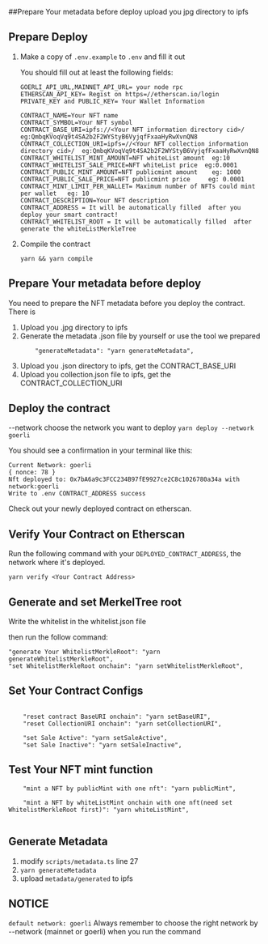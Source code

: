 ##Prepare Your metadata before deploy
upload you jpg directory to ipfs


## Prepare Deploy
1. Make a copy of `.env.example` to `.env` and fill it out

   You should fill out at least the following fields:

    ```
    GOERLI_API_URL,MAINNET_API_URL= your node rpc
    ETHERSCAN_API_KEY= Regist on https=//etherscan.io/login
    PRIVATE_KEY and PUBLIC_KEY= Your Wallet Information

    CONTRACT_NAME=Your NFT name 
    CONTRACT_SYMBOL=Your NFT symbol
    CONTRACT_BASE_URI=ipfs://<Your NFT information directory cid>/   eg:QmbqKVoqVq9t4SA2b2F2WYStyB6VyjqfFxaaHyRwXvnQN8
    CONTRACT_COLLECTION_URI=ipfs=//<Your NFT collection information directory cid>/  eg:QmbqKVoqVq9t4SA2b2F2WYStyB6VyjqfFxaaHyRwXvnQN8
    CONTRACT_WHITELIST_MINT_AMOUNT=NFT whiteList amount  eg:10
    CONTRACT_WHITELIST_SALE_PRICE=NFT whiteList price  eg:0.0001
    CONTRACT_PUBLIC_MINT_AMOUNT=NFT publicmint amount    eg: 1000
    CONTRACT_PUBLIC_SALE_PRICE=NFT publicmint price     eg: 0.0001
    CONTRACT_MINT_LIMIT_PER_WALLET= Maximum number of NFTs could mint per wallet   eg: 10
    CONTRACT_DESCRIPTION=Your NFT description 
    CONTRACT_ADDRESS = It will be automatically filled  after you deploy your smart contract!
    CONTRACT_WHITELIST_ROOT = It will be automatically filled  after generate the whiteListMerkleTree
    
    ```
2. Compile the contract
    ```
    yarn && yarn compile
    ```

## Prepare Your metadata before deploy
You need to prepare the NFT metadata before you deploy the contract.
There is
1. Upload you .jpg directory to ipfs
2. Generate the metadata .json file by yourself or use the tool we prepared
   ```
       "generateMetadata": "yarn generateMetadata",
   ```
3. Upload you .json directory to ipfs, get the CONTRACT_BASE_URI
4. Upload you collection.json file to ipfs, get the CONTRACT_COLLECTION_URI

## Deploy the contract

   --network choose the network you want to deploy
    ```
    yarn deploy --network goerli
    ```

   You should see a confirmation in your terminal like this:

```
Current Network: goerli
{ nonce: 78 }
Nft deployed to: 0x7bA6a9c3FCC234B97fE9927ce2C8c1026780a34a with network:goerli
Write to .env CONTRACT_ADDRESS success
```

Check out your newly deployed contract on etherscan.

 

## Verify Your Contract on Etherscan

Run the following command with your `DEPLOYED_CONTRACT_ADDRESS`, the network where it's deployed.
```
yarn verify <Your Contract Address>
```

## Generate and set MerkelTree root
Write the whitelist in the whitelist.json file

then run the follow command:
```
"generate Your WhitelistMerkleRoot": "yarn generateWhitelistMerkleRoot",
"set WhitelistMerkleRoot onchain": "yarn setWhitelistMerkleRoot",
```


## Set Your Contract Configs

```

    "reset contract BaseURI onchain": "yarn setBaseURI",
    "reset CollectionURI onchain": "yarn setCollectionURI",
    
    "set Sale Active": "yarn setSaleActive",
    "set Sale Inactive": "yarn setSaleInactive",

```

## Test Your NFT mint function 

```
    "mint a NFT by publicMint with one nft": "yarn publicMint",
    
    "mint a NFT by whiteListMint onchain with one nft(need set WhitelistMerkleRoot first)": "yarn whiteListMint",
    
```

## Generate Metadata
1. modify `scripts/metadata.ts` line 27
2. `yarn generateMetadata`
3. upload `metadata/generated` to ipfs

## NOTICE
`default network: goerli`
Always remember to choose the right network by --network (mainnet or goerli) when you run the command






